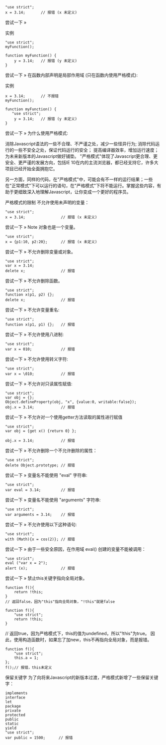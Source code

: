 ```
"use strict";
x = 3.14;       // 报错 (x 未定义)
```
尝试一下 »

实例
```
"use strict";
myFunction();

function myFunction() {
    y = 3.14;   // 报错 (y 未定义)
}
```
尝试一下 »
在函数内部声明是局部作用域 (只在函数内使用严格模式):

实例
```
x = 3.14;       // 不报错
myFunction();

function myFunction() {
   "use strict";
    y = 3.14;   // 报错 (y 未定义)
}
```
尝试一下 »
为什么使用严格模式:

消除Javascript语法的一些不合理、不严谨之处，减少一些怪异行为;
消除代码运行的一些不安全之处，保证代码运行的安全；
提高编译器效率，增加运行速度；
为未来新版本的Javascript做好铺垫。
"严格模式"体现了Javascript更合理、更安全、更严谨的发展方向，包括IE 10在内的主流浏览器，都已经支持它，许多大项目已经开始全面拥抱它。

另一方面，同样的代码，在"严格模式"中，可能会有不一样的运行结果；一些在"正常模式"下可以运行的语句，在"严格模式"下将不能运行。掌握这些内容，有助于更细致深入地理解Javascript，让你变成一个更好的程序员。

严格模式的限制
不允许使用未声明的变量：
```
"use strict";
x = 3.14;                // 报错 (x 未定义)
```
尝试一下 »
Note	对象也是一个变量。
```
"use strict";
x = {p1:10, p2:20};      // 报错 (x 未定义)
```
尝试一下 »
不允许删除变量或对象。
```
"use strict";
var x = 3.14;
delete x;                // 报错
```
尝试一下 »
不允许删除函数。
```
"use strict";
function x(p1, p2) {};
delete x;                // 报错 
```
尝试一下 »
不允许变量重名:
```
"use strict";
function x(p1, p1) {};   // 报错
```
尝试一下 »
不允许使用八进制:
```
"use strict";
var x = 010;             // 报错
```
尝试一下 »
不允许使用转义字符:
```
"use strict";
var x = \010;            // 报错
```
尝试一下 »
不允许对只读属性赋值:
```
"use strict";
var obj = {};
Object.defineProperty(obj, "x", {value:0, writable:false});
obj.x = 3.14;            // 报错
```

尝试一下 »
不允许对一个使用getter方法读取的属性进行赋值
```
"use strict";
var obj = {get x() {return 0} };

obj.x = 3.14;            // 报错
```
尝试一下 »
不允许删除一个不允许删除的属性：
```
"use strict";
delete Object.prototype; // 报错
```
尝试一下 »
变量名不能使用 "eval" 字符串:
```
"use strict";
var eval = 3.14;         // 报错
```
尝试一下 »
变量名不能使用 "arguments" 字符串:
```
"use strict";
var arguments = 3.14;    // 报错
```
尝试一下 »
不允许使用以下这种语句:
```
"use strict";
with (Math){x = cos(2)}; // 报错
```
尝试一下 »
由于一些安全原因，在作用域 eval() 创建的变量不能被调用：
```
"use strict";
eval ("var x = 2");
alert (x);               // 报错
```
尝试一下 »
禁止this关键字指向全局对象。
```
function f(){
    return !this;
} 
// 返回false，因为"this"指向全局对象，"!this"就是false

function f(){ 
    "use strict";
    return !this;
} 
```
// 返回true，因为严格模式下，this的值为undefined，所以"!this"为true。
因此，使用构造函数时，如果忘了加new，this不再指向全局对象，而是报错。
```
function f(){
    "use strict";
    this.a = 1;
};
f();// 报错，this未定义
```
保留关键字
为了向将来Javascript的新版本过渡，严格模式新增了一些保留关键字：
```
implements
interface
let
package
private
protected
public
static
yield
"use strict";
var public = 1500;      // 报错
```